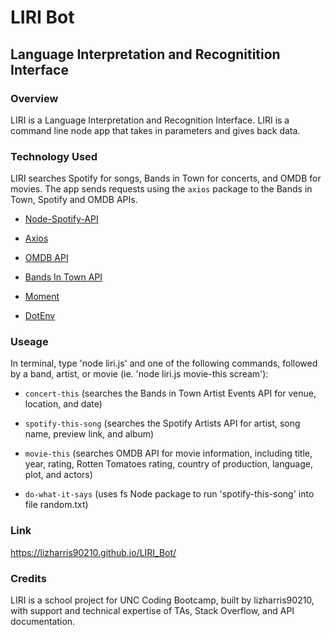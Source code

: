 # LIRI Bot

## Language Interpretation and Recognitition Interface

### Overview

LIRI is a Language Interpretation and Recognition Interface. LIRI is a command line node app that takes in parameters and gives back data.

### Technology Used

LIRI searches Spotify for songs, Bands in Town for concerts, and OMDB for movies. The app sends requests using the `axios` package to the Bands in Town, Spotify and OMDB APIs.

- [Node-Spotify-API](https://www.npmjs.com/package/node-spotify-api)

- [Axios](https://www.npmjs.com/package/axios)

- [OMDB API](http://www.omdbapi.com)

- [Bands In Town API](http://www.artists.bandsintown.com/bandsintown-api)

- [Moment](https://www.npmjs.com/package/moment)

- [DotEnv](https://www.npmjs.com/package/dotenv)

### Useage

In terminal, type 'node liri.js' and one of the following commands, followed by a band, artist, or movie (ie. 'node liri.js movie-this scream'):

- `concert-this` (searches the Bands in Town Artist Events API for venue, location, and date)

- `spotify-this-song` (searches the Spotify Artists API for artist, song name, preview link, and album)

- `movie-this` (searches OMDB API for movie information, including title, year, rating, Rotten Tomatoes rating, country of production, language, plot, and actors)

- `do-what-it-says` (uses fs Node package to run 'spotify-this-song' into file random.txt)

### Link

https://lizharris90210.github.io/LIRI_Bot/

### Credits

LIRI is a school project for UNC Coding Bootcamp, built by lizharris90210, with support and technical expertise of TAs, Stack Overflow, and API documentation.
